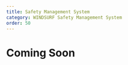 ```yaml
---
title: Safety Management System
category: WINDSURF Safety Management System
order: 50
---
```


# Coming Soon
